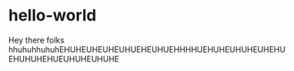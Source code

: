 # hello-world
Hey there folks
hhuhuhhuhuhEHUHEUHEUHEUHUEHEUHUEHHHHUEHUHEUHUHEUHEHUEHUHUHEHUEUHUHEUHUHE
